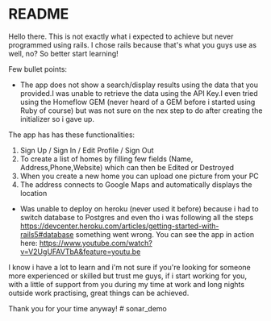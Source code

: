 # README

Hello there. This is not exactly what i expected to achieve but never programmed using rails. I chose rails because that's what you guys use as well, no? So better start learning!

Few bullet points:

- The app does not show a search/display results using the data that you provided.I was unable to retrieve the data using the API Key.I even tried using the Homeflow GEM (never heard of a GEM before i started using Ruby of course) but was not sure on the nex step to do after creating the initializer so i gave up. 

The app has has these functionalities: 
 1) Sign Up / Sign In / Edit Profile / Sign Out 
 2) To create a list of homes by filling few fields (Name, Address,Phone,Website) which can then be Edited or Destroyed
 3) When you create a new home you can upload one picture from your PC
 4) The address connects to Google Maps and automatically displays the location 


- Was unable to deploy on heroku (never used it before) because i had to switch database to Postgres and even tho i was following all the steps https://devcenter.heroku.com/articles/getting-started-with-rails5#database something went wrong. You can see the app in action here: https://www.youtube.com/watch?v=V2UgUFAVTbA&feature=youtu.be


I know i have a lot to learn and i'm not sure if you're looking for someone more experienced or skilled but trust me guys, if i start working for you, with a little of support from you during my time at work and long nights outside work practising, great things can be achieved.

Thank you for your time anyway! # sonar_demo
